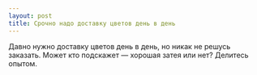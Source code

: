 ```yaml
---
layout: post 
title: Срочно надо доставку цветов день в день 
--- 
```

Давно нужно доставку цветов день в день, но никак не решусь заказать. Может кто подскажет — хорошая затея или нет? Делитесь опытом.